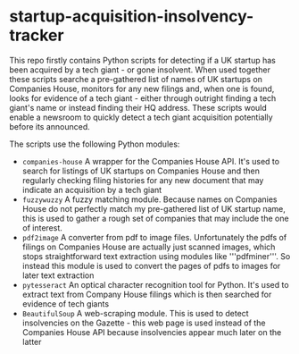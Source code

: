 # startup-acquisition-insolvency-tracker
This repo firstly contains Python scripts for detecting if a UK startup has been acquired by a tech giant - or gone insolvent. When used together these scripts searche a pre-gathered list of names of UK startups on Companies House, monitors for any new filings and, when one is found, looks for evidence of a tech giant - either through outright finding a tech giant's name or instead finding their HQ address. These scripts would enable a newsroom to quickly detect a tech giant acquisition potentially before its announced.

The scripts use the following Python modules:
- ```companies-house``` A wrapper for the Companies House API. It's used to search for listings of UK startups on Companies House and then regularly checking filing histories for any new document that may indicate an acquisition by a tech giant
- ```fuzzywuzzy``` A fuzzy matching module. Because names on Companies House do not perfectly match my pre-gathered list of UK startup name, this is used to gather a rough set of companies that may include the one of interest.
- ```pdf2image``` A converter from pdf to image files. Unfortunately the pdfs of filings on Companies House are actually just scanned images, which stops straightforward text extraction using modules like '''pdfminer'''. So instead this module is used to convert the pages of pdfs to images for later text extraction
- ```pytesseract``` An optical character recognition tool for Python. It's used to extract text from Company House filings which is then searched for evidence of tech giants  
- ```BeautifulSoup``` A web-scraping module. This is used to detect insolvencies on the Gazette - this web page is used instead of the Companies House API because insolvencies appear much later on the latter
